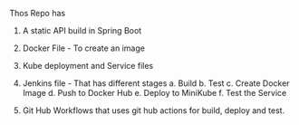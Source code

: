 Thos Repo has
1. A static API build in Spring Boot
2. Docker File - To create an image
3. Kube deployment and Service files
4. Jenkins file - That has different stages
   a. Build
   b. Test
   c. Create Docker Image
   d. Push to Docker Hub
   e. Deploy to MiniKube
   f. Test the Service

5. Git Hub Workflows that uses git hub actions for build, deploy and test.
